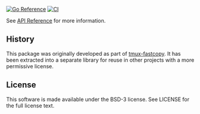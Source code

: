 [![Go Reference](https://pkg.go.dev/badge/go.abhg.dev/algorithm/huffman.svg)](https://pkg.go.dev/go.abhg.dev/algorithm/huffman)
[![CI](https://github.com/abhinav/huffman-go/actions/workflows/ci.yml/badge.svg)](https://github.com/abhinav/huffman-go/actions/workflows/ci.yml)

See [API Reference](https://abhinav.github.io/huffman-go/) for more information.

## History

This package was originally developed as part of [tmux-fastcopy](https://github.com/abhinav/tmux-fastcopy).
It has been extracted into a separate library for reuse in other projects
with a more permissive license.

## License

This software is made available under the BSD-3 license.
See LICENSE for the full license text.
